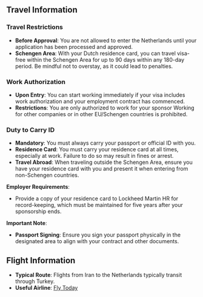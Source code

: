 ## Travel Information

### Travel Restrictions
- **Before Approval**: You are not allowed to enter the Netherlands until your application has been processed and approved.
- **Schengen Area**: With your Dutch residence card, you can travel visa-free within the Schengen Area for up to 90 days within any 180-day period. Be mindful not to overstay, as it could lead to penalties.

### Work Authorization
- **Upon Entry**: You can start working immediately if your visa includes work authorization and your employment contract has commenced.
- **Restrictions**: You are only authorized to work for your sponsor Working for other companies or in other EU/Schengen countries is prohibited.

### Duty to Carry ID
- **Mandatory**: You must always carry your passport or official ID with you.
- **Residence Card**: You must carry your residence card at all times, especially at work. Failure to do so may result in fines or arrest.
- **Travel Abroad**: When traveling outside the Schengen Area, ensure you have your residence card with you and present it when entering from non-Schengen countries.

**Employer Requirements**:
- Provide a copy of your residence card to Lockheed Martin HR for record-keeping, which must be maintained for five years after your sponsorship ends.

**Important Note**:
- **Passport Signing**: Ensure you sign your passport physically in the designated area to align with your contract and other documents.

## Flight Information

- **Typical Route**: Flights from Iran to the Netherlands typically transit through Turkey.
- **Useful Airline**: [Fly Today](https://www.flytoday.ir/)